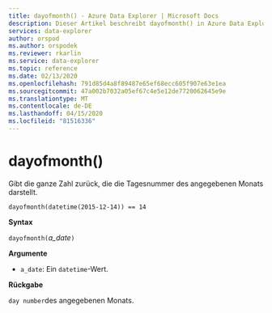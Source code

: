 ```yaml
---
title: dayofmonth() - Azure Data Explorer | Microsoft Docs
description: Dieser Artikel beschreibt dayofmonth() in Azure Data Explorer.
services: data-explorer
author: orspod
ms.author: orspodek
ms.reviewer: rkarlin
ms.service: data-explorer
ms.topic: reference
ms.date: 02/13/2020
ms.openlocfilehash: 791d85d4a8f89487e65ef68ecc605f907e63e1ea
ms.sourcegitcommit: 47a002b7032a05ef67c4e5e12de7720062645e9e
ms.translationtype: MT
ms.contentlocale: de-DE
ms.lasthandoff: 04/15/2020
ms.locfileid: "81516336"
---
```

# <a name="dayofmonth"></a>dayofmonth()

Gibt die ganze Zahl zurück, die die Tagesnummer des angegebenen Monats darstellt.

```kusto
dayofmonth(datetime(2015-12-14)) == 14
```

**Syntax**

`dayofmonth(`*a_date*`)`

**Argumente**

* `a_date`: Ein `datetime`-Wert.

**Rückgabe**

`day number`des angegebenen Monats.
